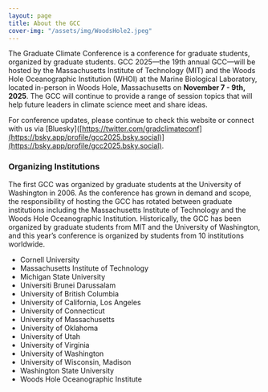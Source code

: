 ```yaml
---
layout: page
title: About the GCC
cover-img: "/assets/img/WoodsHole2.jpeg"
---
```

The Graduate Climate Conference is a conference for graduate students, organized by graduate students. GCC 2025––the 19th annual GCC––will be hosted by the Massachusetts Institute of Technology (MIT) and the Woods Hole Oceanographic Institution (WHOI) at the Marine Biological Laboratory, located in-person in Woods Hole, Massachusetts on __November 7 - 9th, 2025__. The GCC will continue to provide a range of session topics that will help future leaders in climate science meet and share ideas.


For conference updates, please continue to check this website or connect with us via [Bluesky]([https://twitter.com/gradclimateconf](https://bsky.app/profile/gcc2025.bsky.social)](https://bsky.app/profile/gcc2025.bsky.social).

### Organizing Institutions

The first GCC was organized by graduate students at the University of Washington in 2006. As the conference has grown in demand and scope, the responsibility of hosting the GCC has rotated between graduate institutions including the Massachusetts Institute of Technology and the Woods Hole Oceanographic Institution. Historically, the GCC has been organized by graduate students from MIT and the University of Washington, and this year’s conference is organized by students from 10 institutions worldwide.

- Cornell University
- Massachusetts Institute of Technology
- Michigan State University
- Universiti Brunei Darussalam 
- University of British Columbia
- University of California, Los Angeles
- University of Connecticut
- University of Massachusetts
- University of Oklahoma 
- University of Utah
- University of Virginia 
- University of Washington
- University of Wisconsin, Madison
- Washington State University
- Woods Hole Oceanographic Institute
